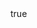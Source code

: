 ---
id: '843'
type: positions
slug: fairfield-city-council
label: Member
role:
position:
post_id:
start_date:
end_date:
contact_type:
contact_label:
link_url:
link_note:
compensated: false
created_at: '2021-06-02T05:51:10.613Z'
updated_at: '2021-06-02T05:51:10.613Z'
body:
  data:
    id: '8'
    type: bodies
agency:
  data:
    id: '14'
    type: agencies
person:
  data:

layout: position
---